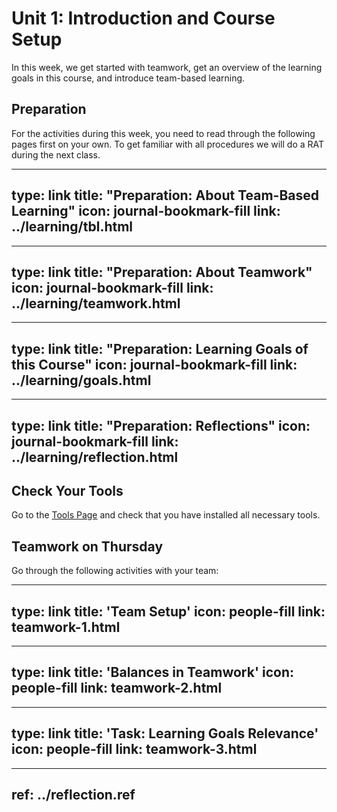 # Unit 1: Introduction and Course Setup

In this week, we get started with teamwork, get an overview of the learning goals in this course, and introduce team-based learning. 


## Preparation

For the activities during this week, you need to read through the following pages first on your own.
To get familiar with all procedures we will do a RAT during the next class.

---
type: link
title: "Preparation: About Team-Based Learning"
icon: journal-bookmark-fill
link: ../learning/tbl.html
---

---
type: link
title: "Preparation: About Teamwork"
icon: journal-bookmark-fill
link: ../learning/teamwork.html
---

---
type: link
title: "Preparation: Learning Goals of this Course"
icon: journal-bookmark-fill
link: ../learning/goals.html
---

---
type: link
title: "Preparation: Reflections"
icon: journal-bookmark-fill
link: ../learning/reflection.html
---





## Check Your Tools

Go to the [Tools Page](../tools/index.html) and check that you have installed all necessary tools.


## Teamwork on Thursday

Go through the following activities with your team:


---
type: link
title: 'Team Setup'
icon: people-fill
link: teamwork-1.html
---


---
type: link
title: 'Balances in Teamwork'
icon: people-fill
link: teamwork-2.html
---


---
type: link
title: 'Task: Learning Goals Relevance'
icon: people-fill
link: teamwork-3.html
---


---
ref: ../reflection.ref
---
